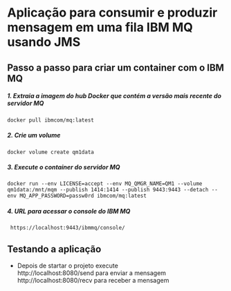 # Aplicação para consumir e produzir mensagem em uma fila IBM MQ usando JMS


## Passo a passo para criar um container com o IBM MQ

##### 1. Extraia a imagem do hub Docker que contém a versão mais recente do servidor MQ
``` 
docker pull ibmcom/mq:latest
``` 
##### 2. Crie um volume
``` 
docker volume create qm1data
``` 
##### 3. Execute o container do servidor MQ
``` 
docker run --env LICENSE=accept --env MQ_QMGR_NAME=QM1 --volume qm1data:/mnt/mqm --publish 1414:1414 --publish 9443:9443 --detach --env MQ_APP_PASSWORD=passw0rd ibmcom/mq:latest
```
##### 4. URL para acessar o console do IBM MQ 
```
 https://localhost:9443/ibmmq/console/
```  

## Testando a aplicação

- Depois de startar o projeto execute  
  http://localhost:8080/send para enviar a mensagem
  http://localhost:8080/recv para receber a mensagem
  



  
